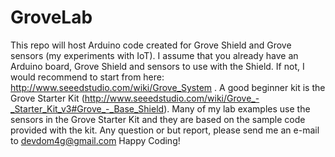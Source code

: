 # GroveLab
This repo will host Arduino code created for Grove Shield and Grove sensors (my experiments with IoT).
I assume that you already have an Arduino board, Grove Shield and sensors to use with the Shield.
If not, I would recommend to start from here:  http://www.seeedstudio.com/wiki/Grove_System .
A good beginner kit is the Grove Starter Kit (http://www.seeedstudio.com/wiki/Grove_-_Starter_Kit_v3#Grove_-_Base_Shield).
Many of my lab examples use the sensors in the Grove Starter Kit and they are based on the sample code provided with the kit.
Any question or but report, please send me an e-mail to devdom4g@gmail.com
Happy Coding!
